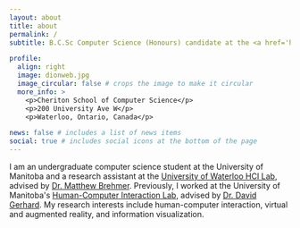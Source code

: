 ```yaml
---
layout: about
title: about
permalink: /
subtitle: B.C.Sc Computer Science (Honours) candidate at the <a href='https://umanitoba.ca/science/computer-science' target='_blank'>University of Manitoba</a>.

profile:
  align: right
  image: dionweb.jpg
  image_circular: false # crops the image to make it circular
  more_info: >
    <p>Cheriton School of Computer Science</p>
    <p>200 University Ave W</p>
    <p>Waterloo, Ontario, Canada</p>

news: false # includes a list of news items
social: true # includes social icons at the bottom of the page
---
```


I am an undergraduate computer science student at the University of Manitoba and a research assistant at the [University of Waterloo HCI Lab](http://hci.cs.uwaterloo.ca/), advised by [Dr. Matthew Brehmer](https://mattbrehmer.ca/). Previously, I worked at the University of Manitoba's [Human-Computer Interaction Lab](https://hci.cs.umanitoba.ca/), advised by [Dr. David Gerhard](https://home.cc.umanitoba.ca/~gerhardd/). My research interests include human-computer interaction, virtual and augmented reality, and information visualization.
